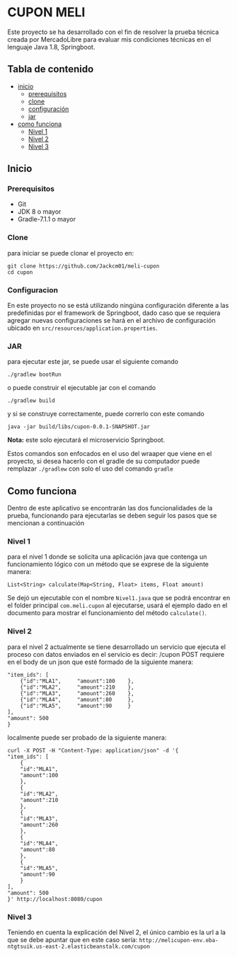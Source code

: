 # CUPON MELI

Este proyecto se ha desarrollado con el fin de resolver la prueba técnica creada por MercadoLibre para evaluar 
mis condiciones técnicas en el lenguaje Java 1.8, Springboot.

## Tabla de contenido

- [inicio](#inicio)
  - [prerequisitos](#prerequisitos)
  - [clone](#clone)
  - [configuración](#configuracion)
  - [jar](#jar)
- [como funciona](#como-funciona)
  - [Nivel 1](#nivel-1)
  - [Nivel 2](#nivel-2)
  - [Nivel 3](#nivel-3)

## Inicio

### Prerequisitos
* Git
* JDK 8 o mayor
* Gradle-7.1.1 o mayor

### Clone
para iniciar se puede clonar el proyecto en:
```
git clone https://github.com/Jackcm01/meli-cupon
cd cupon
```

### Configuracion
En este proyecto no se está utilizando ningúna configuración diferente a las predefinidas por el framework de Springboot, dado caso que se requiera agregar nuevas configuraciones se hará en el archivo de configuración ubicado en `src/resources/application.properties`.


### JAR

para ejecutar este jar, se puede usar el siguiente comando

```
./gradlew bootRun
```
o puede construir el ejecutable jar con el comando

```
./gradlew build
```

y si se construye correctamente, puede correrlo con este comando

```
java -jar build/libs/cupon-0.0.1-SNAPSHOT.jar
```

**Nota:** este solo ejecutará el microservicio Springboot.

Estos comandos son enfocados en el uso del wraaper que viene en el proyecto, si desea hacerlo con el gradle de su computador puede remplazar `./gradlew` con solo el uso del comando `gradle`


## Como funciona

Dentro de este aplicativo se encontrarán las dos funcionalidades de la prueba, funcionando para ejecutarlas se deben seguir los pasos que se mencionan a continuación

### Nivel 1
para el nivel 1 donde se solicita una aplicación java que contenga un funcionamiento lógico con un método que se exprese de la siguiente manera:

```
List<String> calculate(Map<String, Float> items, Float amount)
```

Se dejó un ejecutable con el nombre `Nivel1.java` que se podrá encontrar en el folder principal `com.meli.cupon` al ejecutarse, usará el ejemplo dado en el documento para mostrar el funcionamiento del método `calculate()`.

### Nivel 2
para el nivel 2 actualmente se tiene desarrollado un servicio que ejecuta el proceso con datos enviados en el servicio es decir:
/cupon POST requiere en el body de un json que esté formado de la siguiente manera:

```
"item_ids": [
    {"id":"MLA1",     "amount":100    },
    {"id":"MLA2",     "amount":210    },
    {"id":"MLA3",     "amount":260    },
    {"id":"MLA4",     "amount":80     },
    {"id":"MLA5",     "amount":90     }
],
"amount": 500
}
```

localmente puede ser probado de la siguiente manera:

```
curl -X POST -H "Content-Type: application/json" -d '{
"item_ids": [
    {
    "id":"MLA1", 
    "amount":100
    },
    {
    "id":"MLA2", 
    "amount":210
    },
    {
    "id":"MLA3", 
    "amount":260
    },
    {
    "id":"MLA4", 
    "amount":80
    },
    {
    "id":"MLA5", 
    "amount":90
    }
],
"amount": 500
}' http://localhost:8080/cupon
```

### Nivel 3
Teniendo en cuenta la explicación del Nivel 2, el único cambio es la url a la que se debe apuntar que en este caso sería:
`http://melicupon-env.eba-ntgtsuik.us-east-2.elasticbeanstalk.com/cupon`